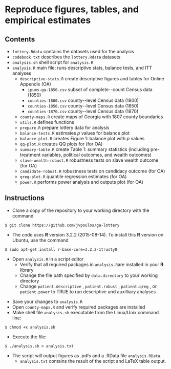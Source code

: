 Reproduce figures, tables, and empirical estimates
======

Contents
------
* `lottery.Rdata` contains the datasets used for the analysis 
* `codebook.txt` describes the `lottery.Rdata` datasets
* `analysis.sh` shell script for `analysis.R`
* `analysis.R` main file; runs descriptive stats, balance tests, and ITT analyses
	* `descriptive-stats.R` create descriptive figures and tables for Online Appendix (OA)
		* `ipums-ga-1850.csv` subset of complete--count Census data (1850)
		* `counties-1800.csv` county--level Census data (1800)
		* `counties-1850.csv` county--level Census data (1850)
		* `counties-1870.csv` county--level Census data (1870)
	* `county-maps.R` create maps of Georgia with 1807 county boundaries
	* `utils.R` defines functions
	* `prepare.R` prepare lottery data for analysis
	* `balance-tests.R` estimates *p* values for balance plot
	* `balance-plot.R` creates Figure 1: balance plot with *p* values
	* `qq-plot.R` creates QQ plots for (for OA)
	* `summary-table.R` create Table 1: summary statistics (including pre-treatment variables, political outcomes, and wealth outcomes)
	* `slave-wealth-robust.R` robustness tests on slave wealth outcome (for OA)
	* `candidate-robust.R` robustness tests on candidacy outcome (for OA)
	* `qreg-plot.R` quantile regression estimates (for OA)
	* `power.R` performs power analysis and outputs plot (for OA)

Instructions
------
* Clone a copy of the repository to your working directory with the command
```
$ git clone https://github.com/jvpoulos/ga-lottery
```
* The code uses **R** version 3.2.2 (2015-08-14). To install this **R** version on Ubuntu, use the command 
```
$ sudo apt-get install r-base-core=3.2.2-1trusty0
```
* Open `analysis.R` in a script editor
  * Verify that all required packages in `analysis.R`are installed in your **R** library
  * Change the file path specified by `data.directory` to your working directory
  * Change `patient.descriptive` , `patient.robust` , `patient.qreg` , or `patient.power` to TRUE to run descriptive and auxilliary analyses
<!--    (N.b.: the total elapsed time of running `analysis.RD` with all vectors set to TRUE on a machine with 8 vCPU is 11.29 hours.)  -->
  * Save your changes to `analysis.R`
* Open `county-maps.R` and verify required packages are installed
* Make shell file `analysis.sh` executable from the Linux/Unix command line:
```
$ chmod +x analysis.sh
```
* Execute the file:
```
$ ./analysis.sh > analysis.txt
```
* The script will output figures as .pdfs and a .RData file `analysis.RData`.
  * `analysis.txt` contains the result of the script and LaTeX table output.